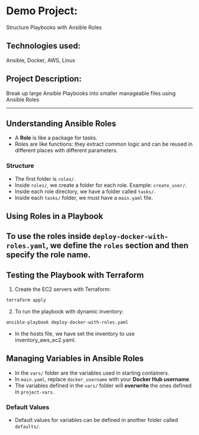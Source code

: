 # Demo Project:
Structure Playbooks with Ansible Roles

## Technologies used:
Ansible, Docker, AWS, Linux

## Project Description:
Break up large Ansible Playbooks into smaller manageable files using Ansible Roles

---

## Understanding Ansible Roles

- A **Role** is like a package for tasks.  
- Roles are like functions: they extract common logic and can be reused in different places with different parameters.  

### Structure
- The first folder is `roles/`.  
- Inside `roles/`, we create a folder for each role. Example: `create_user/`.  
- Inside each role directory, we have a folder called `tasks/`.  
- Inside each `tasks/` folder, we must have a `main.yaml` file.  

## Using Roles in a Playbook

To use the roles inside `deploy-docker-with-roles.yaml`, we define the `roles` section and then specify the role name.
---

## Testing the Playbook with Terraform

1. Create the EC2 servers with Terraform:
```bash
terraform apply
```

2. To run the playbook with dynamic inventory:

```bash
ansible-playbook deploy-docker-with-roles.yaml
```

- In the hosts file, we have set the inventory to use inventory_aws_ec2.yaml.

## Managing Variables in Ansible Roles

- In the `vars/` folder are the variables used in starting containers.  
- In `main.yaml`, replace `docker_username` with your **Docker Hub username**.  
- The variables defined in the `vars/` folder will **overwrite** the ones defined in `project-vars`.  

### Default Values
- Default values for variables can be defined in another folder called `defaults/`.  


